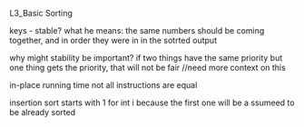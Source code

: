 L3_Basic Sorting

keys - stable?
what he means: the same numbers should be coming together, and in order they were in in the sotrted output

why might stability be important?
if two things have the same priority but one thing gets the priority, that will not be fair
//need more context on this

in-place
running time
not all instructions are equal

insertion sort starts with 1 for int i because the first one will be a ssumeed to be already sorted